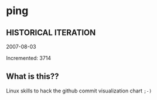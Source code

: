 # ping

## HISTORICAL ITERATION
2007-08-03

Incremented: 3714

## What is this?? 
Linux skills to hack the github commit visualization chart `;-)`
